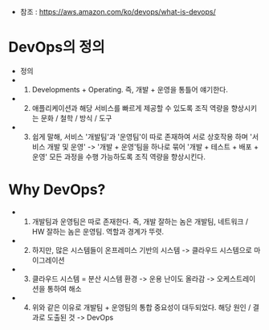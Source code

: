 * 참조 : https://aws.amazon.com/ko/devops/what-is-devops/

DevOps의 정의
===========
* 정의
* 1) Developments + Operating. 즉, 개발 + 운영을 통틀어 얘기한다.
* 2) 애플리케이션과 해당 서비스를 빠르게 제공할 수 있도록 조직 역량을 향상시키는 문화 / 철학 / 방식 / 도구
* 3) 쉽게 말해, 서비스 '개발팀'과 '운영팀'이 따로 존재하여 서로 상호작용 하며 '서비스 개발 및 운영' -> '개발 + 운영'팀을 하나로 묶어 '개발 + 테스트 + 배포 + 운영' 모든 과정을 수행 가능하도록 조직 역량을 향상시킨다.

Why DevOps?
===========
* 1) 개발팀과 운영팀은 따로 존재한다. 즉, 개발 잘하는 놈은 개발팀, 네트워크 / HW 잘하는 놈은 운영팀. 역할과 경계가 뚜렷.
* 2) 하지만, 많은 시스템들이 <a src="http://wiki.hash.kr/index.php/%EC%98%A8%ED%94%84%EB%A0%88%EB%AF%B8%EC%8A%A4">온프레미스</a> 기반의 시스템 -> 클라우드 시스템으로 마이그레이션
* 3) 클라우드 시스템 = 분산 시스템 환경 -> 운용 난이도 올라감 -> <a src="https://www.redhat.com/ko/topics/automation/what-is-orchestration">오케스트레이션</a>을 통하여 해소
* 4) 위와 같은 이유로 개발팀 + 운영팀의 통합 중요성이 대두되었다. 해당 원인 / 결과로 도출된 것 -> DevOps
